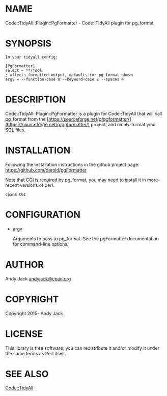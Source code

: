 # NAME

Code::TidyAll::Plugin::PgFormatter - Code::TidyAll plugin for pg\_format

# SYNOPSIS

    In your tidyall config:

    [PgFormatter]
    select = **/*sql
    ; affects formatted output, defaults for pg_format shown
    argv = --function-case 0 --keyword-case 2 --spaces 4

# DESCRIPTION

Code::TidyAll::Plugin::PgFormatter is a plugin for Code::TidyAll that will call
pg\_format from the [https://sourceforge.net/p/pgformatter/](https://sourceforge.net/p/pgformatter/) project, and
nicely-format your SQL files.

# INSTALLATION

Following the installation instructions in the github project page:
<https://github.com/darold/pgFormatter>

Note that CGI is required by pg\_format, you may need to install it in
more-recent versions of perl.

    cpanm CGI

# CONFIGURATION

- argv

    Arguments to pass to pg\_format.  See the pgFormatter documentation for
    command-line options.

# AUTHOR

Andy Jack <andyjack@cpan.org>

# COPYRIGHT

Copyright 2015- Andy Jack

# LICENSE

This library is free software; you can redistribute it and/or modify
it under the same terms as Perl itself.

# SEE ALSO

[Code::TidyAll](https://metacpan.org/pod/Code::TidyAll)
